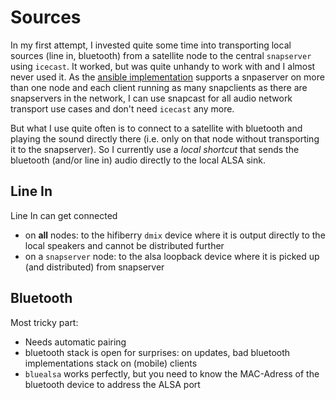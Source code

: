 # Sources

In my first attempt, I invested quite some time into transporting local sources (line in, bluetooth) from a satellite node to the central `snapserver` using `icecast`. It worked, but was quite unhandy to work with and I almost never used it. As the [ansible implementation](Daenou/ansible-multiroom-audio) supports a snpaserver on more than one node and each client running as many snapclients as there are snapservers in the network, I can use snapcast for all audio network transport use cases and don't need `icecast` any more.

But what I use quite often is to connect to a satellite with bluetooth and playing the sound directly there (i.e. only on that node without transporting it to the snapserver). So I currently use a *local shortcut* that sends the bluetooth (and/or line in) audio directly to the local ALSA sink.

## Line In

Line In can get connected

* on **all** nodes: to the hifiberry `dmix` device where it is output directly to the local speakers and cannot be distributed further
* on a `snapserver` node: to the alsa loopback device where it is picked up (and distributed) from snapserver

## Bluetooth

Most tricky part:

* Needs automatic pairing
* bluetooth stack is open for surprises: on updates, bad bluetooth implementations stack on (mobile) clients
* `bluealsa` works perfectly, but you need to know the MAC-Adress of the bluetooth device to address the ALSA port
